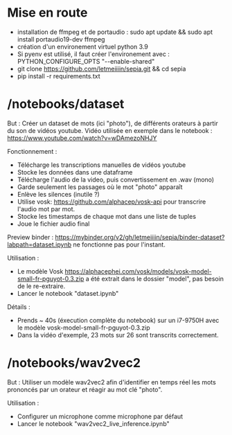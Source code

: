 # Mise en route
- installation de ffmpeg et de portaudio : sudo apt update && sudo apt install portaudio19-dev ffmpeg
- création d'un environement virtuel python 3.9
- Si pyenv est utilisé, il faut créer l'environement avec : PYTHON_CONFIGURE_OPTS "--enable-shared"
- git clone https://github.com/letmeiiiin/sepia.git && cd sepia
- pip install -r requirements.txt

# /notebooks/dataset

But :
Créer un dataset de mots (ici "photo"), de différents orateurs à partir du son de vidéos youtube.
Vidéo utilisée en exemple dans le notebook : https://www.youtube.com/watch?v=wDAmezoNHJY

Fonctionnement :
- Télécharge les transcriptions manuelles de vidéos youtube
- Stocke les données dans une dataframe
- Télécharge l'audio de la video, puis convertissement en .wav (mono)
- Garde seulement les passages où le mot "photo" apparaît
- Enlève les silences (inutile ?)
- Utilise vosk: https://github.com/alphacep/vosk-api pour transcrire l'audio mot par mot.
- Stocke les timestamps de chaque mot dans une liste de tuples
- Joue le fichier audio final
  
Preview binder : https://mybinder.org/v2/gh/letmeiiiin/sepia/binder-dataset?labpath=dataset.ipynb
ne fonctionne pas pour l'instant.

Utilisation :
- Le modèle Vosk https://alphacephei.com/vosk/models/vosk-model-small-fr-pguyot-0.3.zip a été extrait dans le dossier "model", pas besoin de le re-extraire.
- Lancer le notebook "dataset.ipynb"

Détails :
- Prends ~ 40s (éxecution complète du notebook) sur un i7-9750H avec le modèle vosk-model-small-fr-pguyot-0.3.zip
- Dans la vidéo d'exemple, 23 mots sur 26 sont transcrits correctement.

# /notebooks/wav2vec2
But :
Utiliser un modèle wav2vec2 afin d'identifier en temps réel les mots prononcés par un orateur et réagir au mot clé "photo".

Utilisation :
- Configurer un microphone comme microphone par défaut
- Lancer le notebook "wav2vec2_live_inference.ipynb"
